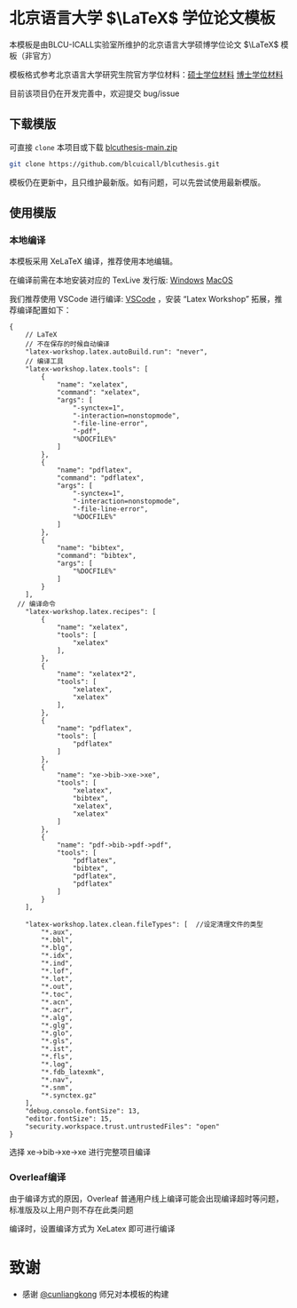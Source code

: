 # 北京语言大学 $\LaTeX$ 学位论文模板

本模板是由BLCU-ICALL实验室所维护的北京语言大学硕博学位论文 $\LaTeX$ 模板（非官方）

模板格式参考北京语言大学研究生院官方学位材料：[硕士学位材料](https://yjsy.blcu.edu.cn/art/2023/10/19/art_13228_1169673.html)  [博士学位材料](https://yjsy.blcu.edu.cn/art/2023/10/19/art_13228_1169675.html) 

目前该项目仍在开发完善中，欢迎提交 bug/issue

## 下载模版
可直接 `clone` 本项目或下载 [blcuthesis-main.zip](https://github.com/blcuicall/blcuthesis/archive/refs/heads/main.zip)
```bash
git clone https://github.com/blcuicall/blcuthesis.git
```
模板仍在更新中，且只维护最新版。如有问题，可以先尝试使用最新模版。

## 使用模版
### 本地编译
本模板采用 XeLaTeX 编译，推荐使用本地编辑。 

在编译前需在本地安装对应的 TexLive 发行版:  [Windows](https://www.tug.org/texlive/windows.html)  [MacOS](https://tug.org/mactex/)

我们推荐使用 VSCode 进行编译: [VSCode](https://code.visualstudio.com/) ，安装 “Latex Workshop” 拓展，推荐编译配置如下：

```
{
    // LaTeX
    // 不在保存的时候自动编译
    "latex-workshop.latex.autoBuild.run": "never",
    // 编译工具
    "latex-workshop.latex.tools": [
        {
            "name": "xelatex",
            "command": "xelatex",
            "args": [
                "-synctex=1",
                "-interaction=nonstopmode",
                "-file-line-error",
                "-pdf",
                "%DOCFILE%"
            ]
        },
        {
            "name": "pdflatex",
            "command": "pdflatex",
            "args": [
                "-synctex=1",
                "-interaction=nonstopmode",
                "-file-line-error",
                "%DOCFILE%"
            ]
        },
        {
            "name": "bibtex",
            "command": "bibtex",
            "args": [
                "%DOCFILE%"
            ]
        }
    ],
  // 编译命令
    "latex-workshop.latex.recipes": [
        {
            "name": "xelatex",
            "tools": [
                "xelatex"
            ],
        },
        {
            "name": "xelatex*2",
            "tools": [
                "xelatex",
                "xelatex"
            ],
        },
        {
            "name": "pdflatex",
            "tools": [
                "pdflatex"
            ]
        },
        {
            "name": "xe->bib->xe->xe",
            "tools": [
                "xelatex",
                "bibtex",
                "xelatex",
                "xelatex"
            ]
        },
        {
            "name": "pdf->bib->pdf->pdf",
            "tools": [
                "pdflatex",
                "bibtex",
                "pdflatex",
                "pdflatex"
            ]
        }
    ],

    "latex-workshop.latex.clean.fileTypes": [  //设定清理文件的类型  
        "*.aux",  
        "*.bbl",  
        "*.blg",  
        "*.idx",  
        "*.ind",  
        "*.lof",  
        "*.lot",  
        "*.out",  
        "*.toc",  
        "*.acn",  
        "*.acr",  
        "*.alg",  
        "*.glg",  
        "*.glo",  
        "*.gls",  
        "*.ist",  
        "*.fls",  
        "*.log",  
        "*.fdb_latexmk",  
        "*.nav",  
        "*.snm",  
        "*.synctex.gz"  
    ],
    "debug.console.fontSize": 13,
    "editor.fontSize": 15,
    "security.workspace.trust.untrustedFiles": "open"
}
```

选择 xe->bib->xe->xe 进行完整项目编译

### Overleaf编译
由于编译方式的原因，Overleaf 普通用户线上编译可能会出现编译超时等问题，标准版及以上用户则不存在此类问题

编译时，设置编译方式为 XeLatex 即可进行编译

# 致谢

* 感谢 [@cunliangkong](https://github.com/cunliangkong) 师兄对本模板的构建



